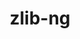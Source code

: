 ---
title: "zlib-ng"
layout: cache
categories: [package, develop-2024-01-07]
meta: {"versions": ["2.0.7", "2.1.5"], "compilers": ["apple-clang@=15.0.0", "cce@=15.0.1", "clang@=14.0.0", "gcc@=10.3.0", "gcc@=10.5.0", "gcc@=11.1.0", "gcc@=11.3.0", "gcc@=11.4.0", "gcc@=12.3.0", "gcc@=7.3.1", "gcc@=7.5.0", "gcc@=9.4.0", "oneapi@=2023.2.0"], "oss": ["amzn2", "rhel8", "sle_hpc15", "ubuntu18.04", "ubuntu20.04", "ubuntu22.04", "ventura"], "platforms": ["darwin", "linux"], "targets": ["aarch64", "neoverse_n1", "neoverse_v1", "ppc64le", "x86_64_v3", "x86_64_v4", "zen4"], "stacks": ["aws-isc", "aws-isc-aarch64", "build_systems", "data-vis-sdk", "developer-tools", "e4s", "e4s-cray-rhel", "e4s-cray-sles", "e4s-neoverse_v1", "e4s-oneapi", "e4s-power", "e4s-rocm-external", "ml-darwin-aarch64-mps", "ml-linux-x86_64-cpu", "ml-linux-x86_64-cuda", "ml-linux-x86_64-rocm", "radiuss", "radiuss-aws", "radiuss-aws-aarch64", "root", "tutorial"], "num_specs": 20, "num_specs_by_stack": {"root": 20, "ml-darwin-aarch64-mps": 1, "radiuss-aws-aarch64": 2, "aws-isc-aarch64": 2, "e4s-cray-rhel": 1, "aws-isc": 1, "radiuss-aws": 1, "e4s-neoverse_v1": 1, "build_systems": 1, "radiuss": 1, "developer-tools": 1, "e4s-cray-sles": 1, "e4s-power": 1, "e4s-rocm-external": 1, "e4s": 1, "data-vis-sdk": 1, "e4s-oneapi": 1, "ml-linux-x86_64-rocm": 1, "ml-linux-x86_64-cuda": 1, "ml-linux-x86_64-cpu": 1, "tutorial": 7}}
spec_details: [{"hash": "fkpe34xqfjlii3jcporsw5muhvzxitkw", "compiler": "apple-clang@=15.0.0", "versions": ["2.1.5"], "os": "ventura", "platform": "darwin", "target": "aarch64", "variants": ["build_system=autotools", "+compat", "+opt"], "stacks": ["root", "ml-darwin-aarch64-mps"], "size": "-", "tarball": "https://binaries.spack.io/develop-2024-01-07/build_cache/darwin-ventura-aarch64/apple-clang-15.0.0/zlib-ng-2.1.5/darwin-ventura-aarch64-apple-clang-15.0.0-zlib-ng-2.1.5-fkpe34xqfjlii3jcporsw5muhvzxitkw.spack"}, {"hash": "fl2pg4rbg3tacnck5c2nxm2j7x23pwzs", "compiler": "gcc@=7.3.1", "versions": ["2.1.5"], "os": "amzn2", "platform": "linux", "target": "aarch64", "variants": ["build_system=autotools", "+compat", "+opt"], "stacks": ["root", "radiuss-aws-aarch64", "aws-isc-aarch64"], "size": "-", "tarball": "https://binaries.spack.io/develop-2024-01-07/build_cache/linux-amzn2-aarch64/gcc-7.3.1/zlib-ng-2.1.5/linux-amzn2-aarch64-gcc-7.3.1-zlib-ng-2.1.5-fl2pg4rbg3tacnck5c2nxm2j7x23pwzs.spack"}, {"hash": "pyytzpcwvb4pynunextuicupoy4ymkpy", "compiler": "cce@=15.0.1", "versions": ["2.1.5"], "os": "rhel8", "platform": "linux", "target": "zen4", "variants": ["build_system=autotools", "+compat", "+opt"], "stacks": ["root", "e4s-cray-rhel"], "size": "-", "tarball": "https://binaries.spack.io/develop-2024-01-07/build_cache/linux-rhel8-zen4/cce-15.0.1/zlib-ng-2.1.5/linux-rhel8-zen4-cce-15.0.1-zlib-ng-2.1.5-pyytzpcwvb4pynunextuicupoy4ymkpy.spack"}, {"hash": "s75npthhngxndos5ppfss5vzmjolnmsd", "compiler": "gcc@=7.3.1", "versions": ["2.1.5"], "os": "amzn2", "platform": "linux", "target": "x86_64_v3", "variants": ["build_system=autotools", "+compat", "+opt"], "stacks": ["aws-isc", "radiuss-aws", "root"], "size": "-", "tarball": "https://binaries.spack.io/develop-2024-01-07/build_cache/linux-amzn2-x86_64_v3/gcc-7.3.1/zlib-ng-2.1.5/linux-amzn2-x86_64_v3-gcc-7.3.1-zlib-ng-2.1.5-s75npthhngxndos5ppfss5vzmjolnmsd.spack"}, {"hash": "yqaajfponz4po56kdos3yourbb5rlfav", "compiler": "gcc@=11.4.0", "versions": ["2.1.5"], "os": "ubuntu20.04", "platform": "linux", "target": "neoverse_v1", "variants": ["build_system=autotools", "+compat", "+opt"], "stacks": ["root", "e4s-neoverse_v1"], "size": "-", "tarball": "https://binaries.spack.io/develop-2024-01-07/build_cache/linux-ubuntu20.04-neoverse_v1/gcc-11.4.0/zlib-ng-2.1.5/linux-ubuntu20.04-neoverse_v1-gcc-11.4.0-zlib-ng-2.1.5-yqaajfponz4po56kdos3yourbb5rlfav.spack"}, {"hash": "ox4cogntvlpwym2tm4hcx6lvodufns4b", "compiler": "gcc@=7.3.1", "versions": ["2.1.5"], "os": "amzn2", "platform": "linux", "target": "neoverse_n1", "variants": ["build_system=autotools", "+compat", "+opt"], "stacks": ["root", "radiuss-aws-aarch64", "aws-isc-aarch64"], "size": "-", "tarball": "https://binaries.spack.io/develop-2024-01-07/build_cache/linux-amzn2-neoverse_n1/gcc-7.3.1/zlib-ng-2.1.5/linux-amzn2-neoverse_n1-gcc-7.3.1-zlib-ng-2.1.5-ox4cogntvlpwym2tm4hcx6lvodufns4b.spack"}, {"hash": "gf4balby4mnas46xomt2xoj25q6blwyq", "compiler": "gcc@=7.5.0", "versions": ["2.1.5"], "os": "ubuntu18.04", "platform": "linux", "target": "x86_64_v3", "variants": ["build_system=autotools", "+compat", "+opt"], "stacks": ["root", "build_systems", "radiuss", "developer-tools"], "size": "-", "tarball": "https://binaries.spack.io/develop-2024-01-07/build_cache/linux-ubuntu18.04-x86_64_v3/gcc-7.5.0/zlib-ng-2.1.5/linux-ubuntu18.04-x86_64_v3-gcc-7.5.0-zlib-ng-2.1.5-gf4balby4mnas46xomt2xoj25q6blwyq.spack"}, {"hash": "jksvl4dhm3utsqca657yf42tbfhnnm2v", "compiler": "gcc@=10.3.0", "versions": ["2.1.5"], "os": "sle_hpc15", "platform": "linux", "target": "x86_64_v4", "variants": ["build_system=autotools", "+compat", "+opt"], "stacks": ["root", "e4s-cray-sles"], "size": "-", "tarball": "https://binaries.spack.io/develop-2024-01-07/build_cache/linux-sle_hpc15-x86_64_v4/gcc-10.3.0/zlib-ng-2.1.5/linux-sle_hpc15-x86_64_v4-gcc-10.3.0-zlib-ng-2.1.5-jksvl4dhm3utsqca657yf42tbfhnnm2v.spack"}, {"hash": "scdp26f42mgncn3vm6bezkoxnubktecs", "compiler": "gcc@=9.4.0", "versions": ["2.1.5"], "os": "ubuntu20.04", "platform": "linux", "target": "ppc64le", "variants": ["build_system=autotools", "+compat", "+opt"], "stacks": ["root", "e4s-power"], "size": "-", "tarball": "https://binaries.spack.io/develop-2024-01-07/build_cache/linux-ubuntu20.04-ppc64le/gcc-9.4.0/zlib-ng-2.1.5/linux-ubuntu20.04-ppc64le-gcc-9.4.0-zlib-ng-2.1.5-scdp26f42mgncn3vm6bezkoxnubktecs.spack"}, {"hash": "2gzyy72vr4f7xvvcl6gchef4njriwkkg", "compiler": "gcc@=11.4.0", "versions": ["2.1.5"], "os": "ubuntu20.04", "platform": "linux", "target": "x86_64_v3", "variants": ["build_system=autotools", "+compat", "+opt"], "stacks": ["root", "e4s-rocm-external", "e4s"], "size": "-", "tarball": "https://binaries.spack.io/develop-2024-01-07/build_cache/linux-ubuntu20.04-x86_64_v3/gcc-11.4.0/zlib-ng-2.1.5/linux-ubuntu20.04-x86_64_v3-gcc-11.4.0-zlib-ng-2.1.5-2gzyy72vr4f7xvvcl6gchef4njriwkkg.spack"}, {"hash": "tf27e2bexw5hq3i7cahal255twqc2pfo", "compiler": "gcc@=11.1.0", "versions": ["2.1.5"], "os": "ubuntu20.04", "platform": "linux", "target": "x86_64_v3", "variants": ["build_system=autotools", "+compat", "+opt"], "stacks": ["root", "data-vis-sdk"], "size": "-", "tarball": "https://binaries.spack.io/develop-2024-01-07/build_cache/linux-ubuntu20.04-x86_64_v3/gcc-11.1.0/zlib-ng-2.1.5/linux-ubuntu20.04-x86_64_v3-gcc-11.1.0-zlib-ng-2.1.5-tf27e2bexw5hq3i7cahal255twqc2pfo.spack"}, {"hash": "hbm4ghdjaoogb6pmb3wf4acwfgicmv7x", "compiler": "oneapi@=2023.2.0", "versions": ["2.1.5"], "os": "ubuntu20.04", "platform": "linux", "target": "x86_64_v3", "variants": ["build_system=autotools", "+compat", "+opt"], "stacks": ["root", "e4s-oneapi"], "size": "-", "tarball": "https://binaries.spack.io/develop-2024-01-07/build_cache/linux-ubuntu20.04-x86_64_v3/oneapi-2023.2.0/zlib-ng-2.1.5/linux-ubuntu20.04-x86_64_v3-oneapi-2023.2.0-zlib-ng-2.1.5-hbm4ghdjaoogb6pmb3wf4acwfgicmv7x.spack"}, {"hash": "phugwlxbnz2gsp4pxrwaummguhe5lkya", "compiler": "gcc@=11.3.0", "versions": ["2.1.5"], "os": "ubuntu22.04", "platform": "linux", "target": "x86_64_v3", "variants": ["build_system=autotools", "+compat", "+opt"], "stacks": ["root", "ml-linux-x86_64-rocm", "ml-linux-x86_64-cuda", "ml-linux-x86_64-cpu"], "size": "-", "tarball": "https://binaries.spack.io/develop-2024-01-07/build_cache/linux-ubuntu22.04-x86_64_v3/gcc-11.3.0/zlib-ng-2.1.5/linux-ubuntu22.04-x86_64_v3-gcc-11.3.0-zlib-ng-2.1.5-phugwlxbnz2gsp4pxrwaummguhe5lkya.spack"}, {"hash": "vmhodufmdoorzeymc7jucz2n32krvn2q", "compiler": "clang@=14.0.0", "versions": ["2.1.5"], "os": "ubuntu22.04", "platform": "linux", "target": "x86_64_v3", "variants": ["build_system=autotools", "+compat", "+opt"], "stacks": ["root", "tutorial"], "size": "-", "tarball": "https://binaries.spack.io/develop-2024-01-07/build_cache/linux-ubuntu22.04-x86_64_v3/clang-14.0.0/zlib-ng-2.1.5/linux-ubuntu22.04-x86_64_v3-clang-14.0.0-zlib-ng-2.1.5-vmhodufmdoorzeymc7jucz2n32krvn2q.spack"}, {"hash": "o7mwlt4skiyp56c7dziguy6icsno25ap", "compiler": "clang@=14.0.0", "versions": ["2.0.7"], "os": "ubuntu22.04", "platform": "linux", "target": "x86_64_v3", "variants": ["build_system=autotools", "+compat", "+opt"], "stacks": ["root", "tutorial"], "size": "-", "tarball": "https://binaries.spack.io/develop-2024-01-07/build_cache/linux-ubuntu22.04-x86_64_v3/clang-14.0.0/zlib-ng-2.0.7/linux-ubuntu22.04-x86_64_v3-clang-14.0.0-zlib-ng-2.0.7-o7mwlt4skiyp56c7dziguy6icsno25ap.spack"}, {"hash": "4lnlt4leq5dcxnkjpw6ujqfjdpzlih7f", "compiler": "gcc@=10.5.0", "versions": ["2.1.5"], "os": "ubuntu22.04", "platform": "linux", "target": "x86_64_v3", "variants": ["build_system=autotools", "+compat", "+opt"], "stacks": ["root", "tutorial"], "size": "-", "tarball": "https://binaries.spack.io/develop-2024-01-07/build_cache/linux-ubuntu22.04-x86_64_v3/gcc-10.5.0/zlib-ng-2.1.5/linux-ubuntu22.04-x86_64_v3-gcc-10.5.0-zlib-ng-2.1.5-4lnlt4leq5dcxnkjpw6ujqfjdpzlih7f.spack"}, {"hash": "ak6hpj5eim6skmjrw7o6oleddlneteut", "compiler": "gcc@=11.4.0", "versions": ["2.1.5"], "os": "ubuntu22.04", "platform": "linux", "target": "x86_64_v3", "variants": ["build_system=autotools", "+compat", "+opt"], "stacks": ["root", "tutorial"], "size": "-", "tarball": "https://binaries.spack.io/develop-2024-01-07/build_cache/linux-ubuntu22.04-x86_64_v3/gcc-11.4.0/zlib-ng-2.1.5/linux-ubuntu22.04-x86_64_v3-gcc-11.4.0-zlib-ng-2.1.5-ak6hpj5eim6skmjrw7o6oleddlneteut.spack"}, {"hash": "zdpwqulen4srmook2avty72rxc4zwhlb", "compiler": "gcc@=11.4.0", "versions": ["2.0.7"], "os": "ubuntu22.04", "platform": "linux", "target": "x86_64_v3", "variants": ["build_system=autotools", "+compat", "+opt"], "stacks": ["root", "tutorial"], "size": "-", "tarball": "https://binaries.spack.io/develop-2024-01-07/build_cache/linux-ubuntu22.04-x86_64_v3/gcc-11.4.0/zlib-ng-2.0.7/linux-ubuntu22.04-x86_64_v3-gcc-11.4.0-zlib-ng-2.0.7-zdpwqulen4srmook2avty72rxc4zwhlb.spack"}, {"hash": "tngkoim4dgwfeet7dqy5n4dvy45bk67k", "compiler": "gcc@=11.4.0", "versions": ["2.0.7"], "os": "ubuntu22.04", "platform": "linux", "target": "x86_64_v3", "variants": ["build_system=autotools", "+compat", "+opt"], "stacks": ["root", "tutorial"], "size": "-", "tarball": "https://binaries.spack.io/develop-2024-01-07/build_cache/linux-ubuntu22.04-x86_64_v3/gcc-11.4.0/zlib-ng-2.0.7/linux-ubuntu22.04-x86_64_v3-gcc-11.4.0-zlib-ng-2.0.7-tngkoim4dgwfeet7dqy5n4dvy45bk67k.spack"}, {"hash": "ey72qq4hzg3hdyhh4hzjlzov5tmeae5p", "compiler": "gcc@=12.3.0", "versions": ["2.1.5"], "os": "ubuntu22.04", "platform": "linux", "target": "x86_64_v3", "variants": ["build_system=autotools", "+compat", "+opt"], "stacks": ["root", "tutorial"], "size": "-", "tarball": "https://binaries.spack.io/develop-2024-01-07/build_cache/linux-ubuntu22.04-x86_64_v3/gcc-12.3.0/zlib-ng-2.1.5/linux-ubuntu22.04-x86_64_v3-gcc-12.3.0-zlib-ng-2.1.5-ey72qq4hzg3hdyhh4hzjlzov5tmeae5p.spack"}]
---